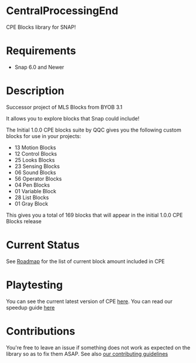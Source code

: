 # CentralProcessingEnd
CPE Blocks library for SNAP!

# Requirements
- Snap 6.0 and Newer

# Description
Successor project of MLS Blocks from BYOB 3.1

It allows you to explore blocks that Snap could include!

The Initial 1.0.0 CPE blocks suite by QQC gives you the following custom blocks for use in your projects:
- 13 Motion Blocks
- 12 Control Blocks
- 25 Looks Blocks
- 23 Sensing Blocks
- 06 Sound Blocks
- 56 Operator Blocks
- 04 Pen Blocks
- 01 Variable Block
- 28 List Blocks
- 01 Gray Block

This gives you a total of 169 blocks that will appear in the initial 1.0.0 CPE Blocks release

# Current Status
See [Roadmap](Roadmap.md) for the list of current block amount included in CPE

# Playtesting
You can see the current latest version of CPE [here](https://snap.berkeley.edu/snap/snap.html#present:Username=hm100&ProjectName=CPE%20Blocks). You can read our speedup guide [here](Speedup.md)

# Contributions
You're free to leave an issue if something does not work as expected on the library so as to fix them ASAP. See also [our contributing guidelines](CONTRIBUTING.md)
